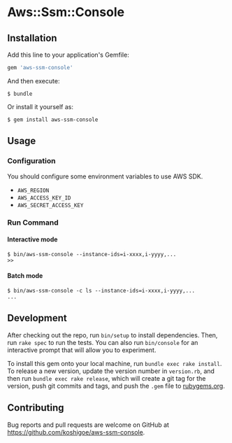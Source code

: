 # Aws::Ssm::Console

## Installation

Add this line to your application's Gemfile:

```ruby
gem 'aws-ssm-console'
```

And then execute:

    $ bundle

Or install it yourself as:

    $ gem install aws-ssm-console

## Usage

### Configuration

You should configure some environment variables to use AWS SDK.

- `AWS_REGION`
- `AWS_ACCESS_KEY_ID`
- `AWS_SECRET_ACCESS_KEY`

### Run Command

#### Interactive mode

```
$ bin/aws-ssm-console --instance-ids=i-xxxx,i-yyyy,...
>> 
```

#### Batch mode

```
$ bin/aws-ssm-console -c ls --instance-ids=i-xxxx,i-yyyy,...
...
```

## Development

After checking out the repo, run `bin/setup` to install dependencies. Then, run `rake spec` to run the tests. You can also run `bin/console` for an interactive prompt that will allow you to experiment.

To install this gem onto your local machine, run `bundle exec rake install`. To release a new version, update the version number in `version.rb`, and then run `bundle exec rake release`, which will create a git tag for the version, push git commits and tags, and push the `.gem` file to [rubygems.org](https://rubygems.org).

## Contributing

Bug reports and pull requests are welcome on GitHub at https://github.com/koshigoe/aws-ssm-console.

